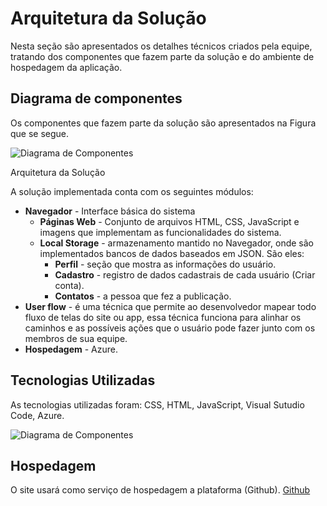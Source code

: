 # Arquitetura da Solução

Nesta seção são apresentados os detalhes técnicos criados pela equipe, tratando dos componentes que fazem parte da solução e do ambiente de hospedagem da aplicação.

## Diagrama de componentes

Os componentes que fazem parte da solução são apresentados na Figura que se segue.

![Diagrama de Componentes](https://user-images.githubusercontent.com/103541634/164965622-25a356b6-5663-4142-84bd-c4be80d75cdf.png)
<!-- <center>Figura XX - Arquitetura da Solução</center> -->
Arquitetura da Solução

A solução implementada conta com os seguintes módulos:
- **Navegador** - Interface básica do sistema  
  - **Páginas Web** - Conjunto de arquivos HTML, CSS, JavaScript e imagens que implementam as funcionalidades do sistema.
   - **Local Storage** - armazenamento mantido no Navegador, onde são implementados bancos de dados baseados em JSON. São eles: 
     - **Perfil** - seção que mostra as informações do usuário.
     - **Cadastro** - registro de dados cadastrais de cada usuário (Criar conta).
     - **Contatos** - a pessoa que fez a publicação.
 - **User flow** - é uma técnica que permite ao desenvolvedor mapear todo fluxo de telas do site ou app, essa técnica funciona para alinhar os caminhos e as possíveis ações que o usuário pode fazer junto com os membros de sua equipe.
 - **Hospedagem** - Azure.

## Tecnologias Utilizadas

As tecnologias utilizadas foram: CSS, HTML, JavaScript, Visual Sutudio Code, Azure.

![Diagrama de Componentes](https://user-images.githubusercontent.com/103541634/164966201-270fb724-402b-4c6f-afb1-c1bcb9239494.png)

## Hospedagem

O site usará como serviço de hospedagem a plataforma (Github).
[Github](https://github.com/)
